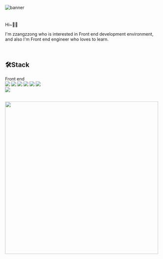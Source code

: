 ![banner](./zzangbanner.jpeg)

#
Hi~👋🏻 

I'm zzangzzong who is interested in Front end development environment, and also I'm Front end engineer who loves to learn.

<br/>

## 🛠Stack

Front end
<br/>
<img src="https://img.shields.io/badge/html5-E34F26?style=for-the-badge&logo=html5&logoColor=white"> <img src="https://img.shields.io/badge/css3-1572B6?style=for-the-badge&logo=css3&logoColor=white"> <img src="https://img.shields.io/badge/javascript-F7DF1E?style=for-the-badge&logo=javascript&logoColor=black"> <img src="https://img.shields.io/badge/typescript-3178C6?style=for-the-badge&logo=typescript&logoColor=white">  <img src="https://img.shields.io/badge/sass-CC6699?style=for-the-badge&logo=sass&logoColor=white"> <img src="https://img.shields.io/badge/styledcomponents-DB7093?style=for-the-badge&logo=styledcomponents&logoColor=white">
<br/>
<img src="https://img.shields.io/badge/react-61DAFB?style=for-the-badge&logo=react&logoColor=black"> 

<br/>

<a href="https://www.gitanimals.org/en_US?utm_medium=image&utm_source=Orchemi&utm_content=farm">
  <img
    src="https://render.gitanimals.org/farms/Orchemi"
    width="500"
  />
</a>
